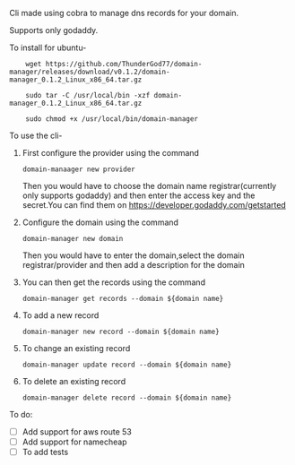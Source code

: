 Cli made using cobra to manage dns records for your domain.

Supports only godaddy.

To install for ubuntu- 
```
    wget https://github.com/ThunderGod77/domain-manager/releases/download/v0.1.2/domain-manager_0.1.2_Linux_x86_64.tar.gz
    
    sudo tar -C /usr/local/bin -xzf domain-manager_0.1.2_Linux_x86_64.tar.gz
    
    sudo chmod +x /usr/local/bin/domain-manager
```
To use the cli-
1. First configure the provider using the command
    ```
   domain-manaager new provider
   ```
   Then you would have to choose the domain name registrar(currently only supports godaddy) and then enter the access key and the secret.You can find them on https://developer.godaddy.com/getstarted

2. Configure the domain using the command
    ```
   domain-manager new domain
   ```
   Then you would have to enter the domain,select the domain registrar/provider and then add a description for the domain

3. You can then get the records using the command
      ```
      domain-manager get records --domain ${domain name}
   ```
4. To add a new record
      ```
   domain-manager new record --domain ${domain name}
   ```
5. To change an existing record
      ```
      domain-manager update record --domain ${domain name}
   ```
6. To delete an existing record
      ```
      domain-manager delete record --domain ${domain name}
   ```





To do:
- [ ] Add support for aws route 53
- [ ] Add support for namecheap
- [ ] To add tests